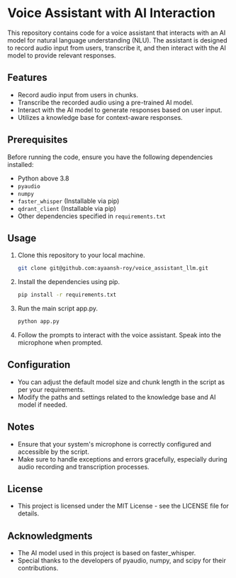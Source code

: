 # Voice Assistant with AI Interaction

This repository contains code for a voice assistant that interacts with an AI model for natural language understanding (NLU). The assistant is designed to record audio input from users, transcribe it, and then interact with the AI model to provide relevant responses.

## Features

- Record audio input from users in chunks.
- Transcribe the recorded audio using a pre-trained AI model.
- Interact with the AI model to generate responses based on user input.
- Utilizes a knowledge base for context-aware responses.

## Prerequisites

Before running the code, ensure you have the following dependencies installed:

- Python above 3.8
- `pyaudio`
- `numpy`
- `faster_whisper` (Installable via pip)
- `qdrant_client` (Installable via pip)
- Other dependencies specified in `requirements.txt`

## Usage

1. Clone this repository to your local machine.

   ```bash
   git clone git@github.com:ayaansh-roy/voice_assistant_llm.git

2. Install the dependencies using pip.

   ```bash
   pip install -r requirements.txt

3. Run the main script app.py.

   ```bash
   python app.py

4. Follow the prompts to interact with the voice assistant. Speak into the microphone when prompted.

## Configuration
- You can adjust the default model size and chunk length in the script as per your requirements.
- Modify the paths and settings related to the knowledge base and AI model if needed.

## Notes
- Ensure that your system's microphone is correctly configured and accessible by the script.
- Make sure to handle exceptions and errors gracefully, especially during audio recording and transcription processes.

## License
- This project is licensed under the MIT License - see the LICENSE file for details.

## Acknowledgments
- The AI model used in this project is based on faster_whisper.
- Special thanks to the developers of pyaudio, numpy, and scipy for their contributions.